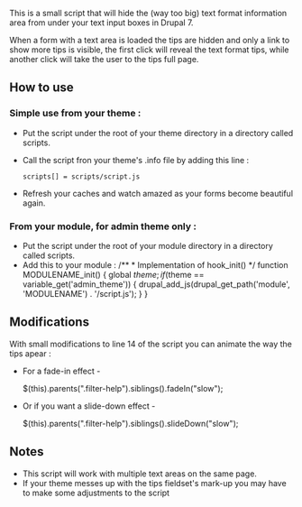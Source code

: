 This is a small script that will hide the (way too big) text format information area 
from under your text input boxes in Drupal 7.

When a form with a text area is loaded the tips are hidden and only a link to show 
more tips is visible, the first click will reveal the text format tips, while another
click will take the user to the tips full page. 

## How to use
### Simple use from your theme :
* Put the script under the root of your theme directory in a directory called scripts.
* Call the script fron your theme's .info file by adding this line :
      
      scripts[] = scripts/script.js
      
* Refresh your caches and watch amazed as your forms become beautiful again.
### From your module, for admin theme only :
* Put the script under the root of your module directory in a directory called scripts.
* Add this to your module :
      /**
       * Implementation of hook_init()
       */
      function MODULENAME_init() {
        global $theme;
        if ($theme == variable_get('admin_theme')) {
          drupal_add_js(drupal_get_path('module', 'MODULENAME') . '/script.js');
        }
      }


## Modifications
With small modifications to line 14 of the script you can animate the way the tips apear :

* For a fade-in effect -

    $(this).parents(".filter-help").siblings().fadeIn("slow");
    
* Or if you want a slide-down effect -
 
    $(this).parents(".filter-help").siblings().slideDown("slow");

## Notes
* This script will work with multiple text areas on the same page.
* If your theme messes up with the tips fieldset's mark-up you may have to make some 
  adjustments to the script